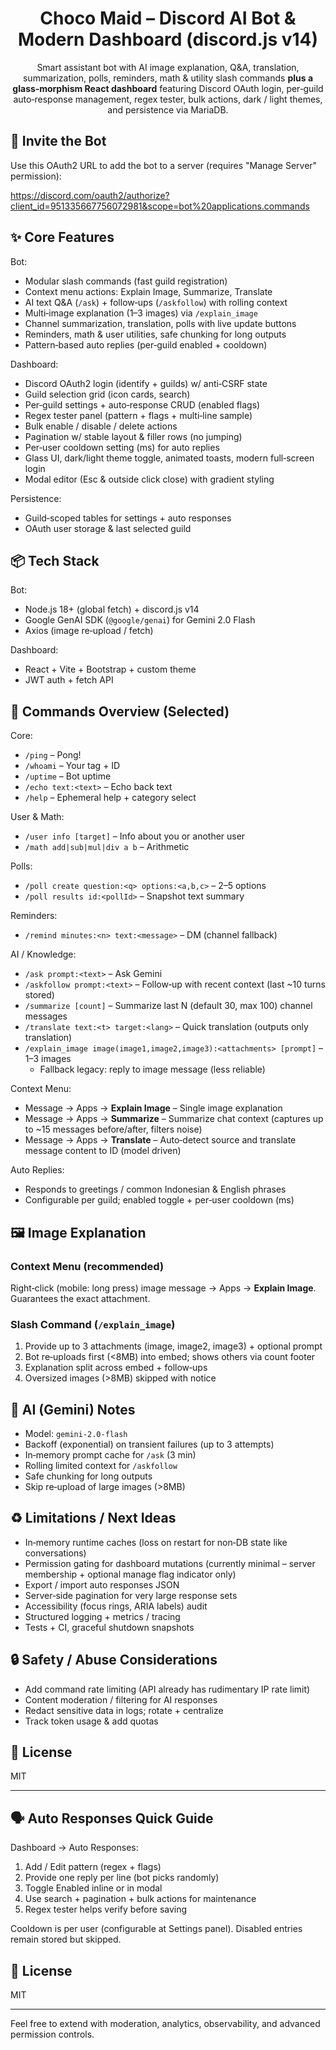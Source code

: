 <div align="center">

# Choco Maid – Discord AI Bot & Modern Dashboard (discord.js v14)

Smart assistant bot with AI image explanation, Q&A, translation, summarization, polls, reminders, math & utility slash commands **plus a glass‑morphism React dashboard** featuring Discord OAuth login, per‑guild auto‑response management, regex tester, bulk actions, dark / light themes, and persistence via MariaDB.

</div>

## 🚀 Invite the Bot

Use this OAuth2 URL to add the bot to a server (requires "Manage Server" permission):

https://discord.com/oauth2/authorize?client_id=951335667756072981&scope=bot%20applications.commands


## ✨ Core Features
Bot:
* Modular slash commands (fast guild registration)
* Context menu actions: Explain Image, Summarize, Translate
* AI text Q&A (`/ask`) + follow‑ups (`/askfollow`) with rolling context
* Multi‑image explanation (1–3 images) via `/explain_image`
* Channel summarization, translation, polls with live update buttons
* Reminders, math & user utilities, safe chunking for long outputs
* Pattern‑based auto replies (per‑guild enabled + cooldown)

Dashboard:
* Discord OAuth2 login (identify + guilds) w/ anti‑CSRF state
* Guild selection grid (icon cards, search)
* Per‑guild settings + auto‑response CRUD (enabled flags)
* Regex tester panel (pattern + flags + multi‑line sample)
* Bulk enable / disable / delete actions
* Pagination w/ stable layout & filler rows (no jumping)
* Per‑user cooldown setting (ms) for auto replies
* Glass UI, dark/light theme toggle, animated toasts, modern full‑screen login
* Modal editor (Esc & outside click close) with gradient styling

Persistence:
* Guild‑scoped tables for settings + auto responses
* OAuth user storage & last selected guild

## 📦 Tech Stack
Bot:
* Node.js 18+ (global fetch) + discord.js v14
* Google GenAI SDK (`@google/genai`) for Gemini 2.0 Flash
* Axios (image re‑upload / fetch)

Dashboard:
* React + Vite + Bootstrap + custom theme
* JWT auth + fetch API

## 🧩 Commands Overview (Selected)
Core:
* `/ping` – Pong!
* `/whoami` – Your tag + ID
* `/uptime` – Bot uptime
* `/echo text:<text>` – Echo back text
* `/help` – Ephemeral help + category select

User & Math:
* `/user info [target]` – Info about you or another user
* `/math add|sub|mul|div a b` – Arithmetic

Polls:
* `/poll create question:<q> options:<a,b,c>` – 2–5 options
* `/poll results id:<pollId>` – Snapshot text summary

Reminders:
* `/remind minutes:<n> text:<message>` – DM (channel fallback)

AI / Knowledge:
* `/ask prompt:<text>` – Ask Gemini
* `/askfollow prompt:<text>` – Follow‑up with recent context (last ~10 turns stored)
* `/summarize [count]` – Summarize last N (default 30, max 100) channel messages
* `/translate text:<t> target:<lang>` – Quick translation (outputs only translation)
* `/explain_image image(image1,image2,image3):<attachments> [prompt]` – 1–3 images
	* Fallback legacy: reply to image message (less reliable)

Context Menu:
* Message → Apps → **Explain Image** – Single image explanation
* Message → Apps → **Summarize** – Summarize chat context (captures up to ~15 messages before/after, filters noise)
* Message → Apps → **Translate** – Auto‑detect source and translate message content to ID (model driven)

Auto Replies:
* Responds to greetings / common Indonesian & English phrases
* Configurable per guild; enabled toggle + per‑user cooldown (ms)

## 🖼️ Image Explanation
### Context Menu (recommended)
Right‑click (mobile: long press) image message → Apps → **Explain Image**. Guarantees the exact attachment.

### Slash Command (`/explain_image`)
1. Provide up to 3 attachments (image, image2, image3) + optional prompt
2. Bot re‑uploads first (<8MB) into embed; shows others via count footer
3. Explanation split across embed + follow‑ups
4. Oversized images (>8MB) skipped with notice

## 🤖 AI (Gemini) Notes
* Model: `gemini-2.0-flash`
* Backoff (exponential) on transient failures (up to 3 attempts)
* In‑memory prompt cache for `/ask` (3 min)
* Rolling limited context for `/askfollow`
* Safe chunking for long outputs
* Skip re‑upload of large images (>8MB)

## ♻️ Limitations / Next Ideas
* In‑memory runtime caches (loss on restart for non‑DB state like conversations)
* Permission gating for dashboard mutations (currently minimal – server membership + optional manage flag indicator only)
* Export / import auto responses JSON
* Server‑side pagination for very large response sets
* Accessibility (focus rings, ARIA labels) audit
* Structured logging + metrics / tracing
* Tests + CI, graceful shutdown snapshots

## 🔒 Safety / Abuse Considerations
* Add command rate limiting (API already has rudimentary IP rate limit)
* Content moderation / filtering for AI responses
* Redact sensitive data in logs; rotate + centralize
* Track token usage & add quotas

## 📝 License
MIT

---
## 🗣 Auto Responses Quick Guide
Dashboard → Auto Responses:
1. Add / Edit pattern (regex + flags)
2. Provide one reply per line (bot picks randomly)
3. Toggle Enabled inline or in modal
4. Use search + pagination + bulk actions for maintenance
5. Regex tester helps verify before saving

Cooldown is per user (configurable at Settings panel). Disabled entries remain stored but skipped.

## 📝 License
MIT

---
Feel free to extend with moderation, analytics, observability, and advanced permission controls.
